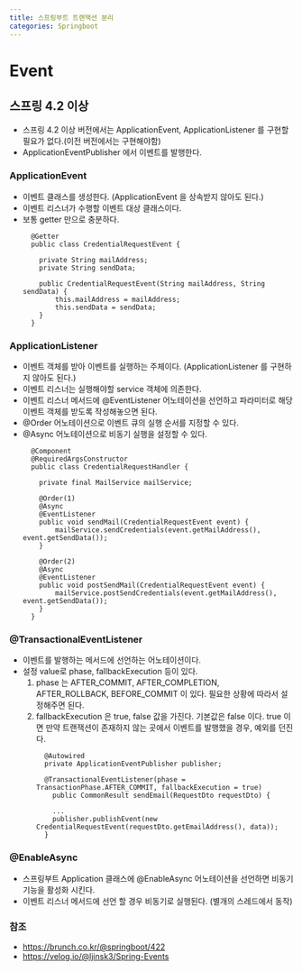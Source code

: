 ```yaml
---
title: 스프링부트 트랜잭션 분리
categories: Springboot
---
```


# Event

## 스프링 4.2 이상
  - 스프링 4.2 이상 버전에서는 ApplicationEvent, ApplicationListener 를 구현할 필요가 없다.(이전 버전에서는 구현해야함)
  - ApplicationEventPublisher 에서 이벤트를 발행한다.
  
### ApplicationEvent
  - 이벤트 클래스를 생성한다. (ApplicationEvent 을 상속받지 않아도 된다.)
  - 이벤트 리스너가 수행할 이벤트 대상 클래스이다.
  - 보통 getter 만으로 충분하다.
      ```
        @Getter
        public class CredentialRequestEvent {

          private String mailAddress;
          private String sendData;

          public CredentialRequestEvent(String mailAddress, String sendData) {
              this.mailAddress = mailAddress;
              this.sendData = sendData;
          }
        }
      ```

### ApplicationListener
  - 이벤트 객체를 받아 이벤트를 실행하는 주체이다. (ApplicationListener<E> 를 구현하지 않아도 된다.)
  - 이벤트 리스너는 실행해야할 service 객체에 의존한다.
  - 이벤트 리스너 메서드에 @EventListener 어노테이션을 선언하고 파라미터로 해당 이벤트 객체를 받도록 작성해놓으면 된다.
  - @Order 어노테이션으로 이벤트 큐의 실행 순서를 지정할 수 있다.
  - @Async 어노테이션으로 비동기 실행을 설정할 수 있다.
      ```
        @Component
        @RequiredArgsConstructor
        public class CredentialRequestHandler {

          private final MailService mailService;

          @Order(1)
          @Async
          @EventListener
          public void sendMail(CredentialRequestEvent event) {
              mailService.sendCredentials(event.getMailAddress(), event.getSendData());
          }
          
          @Order(2)
          @Async
          @EventListener
          public void postSendMail(CredentialRequestEvent event) {
              mailService.postSendCredentials(event.getMailAddress(), event.getSendData());
          }
        }
      ```
  
### @TransactionalEventListener
  - 이벤트를 발행하는 메서드에 선언하는 어노테이션이다.
  - 설정 value로 phase, fallbackExecution 등이 있다.
    1. phase 는 AFTER_COMMIT, AFTER_COMPLETION, AFTER_ROLLBACK, BEFORE_COMMIT 이 있다. 필요한 상황에 따라서 설정해주면 된다.
    2. fallbackExecution 은 true, false 값을 가진다. 기본값은 false 이다. true 이면 만약 트랜잭션이 존재하지 않는 곳에서 이벤트를 발행했을 경우, 예외를 던진다.
        ```
          @Autowired
          private ApplicationEventPublisher publisher;

          @TransactionalEventListener(phase = TransactionPhase.AFTER_COMMIT, fallbackExecution = true)
            public CommonResult sendEmail(RequestDto requestDto) { 

            ...
            publisher.publishEvent(new CredentialRequestEvent(requestDto.getEmailAddress(), data));
          }
        ```

### @EnableAsync
  - 스프링부트 Application 클래스에 @EnableAsync 어노테이션을 선언하면 비동기 기능을 활성화 시킨다.
  - 이벤트 리스너 메서드에 선언 할 경우 비동기로 실행된다. (별개의 스레드에서 동작)

### 참조
  - https://brunch.co.kr/@springboot/422
  - https://velog.io/@ljinsk3/Spring-Events
